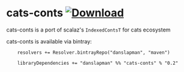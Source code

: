 cats-conts [ ![Download](https://api.bintray.com/packages/danslapman/maven/cats-conts/images/download.svg) ](https://bintray.com/danslapman/maven/cats-conts/_latestVersion)
============================================================================================================================================================================

cats-conts is a port of scalaz's `IndexedContsT` for cats ecosystem

cats-conts is available via bintray:

```
    resolvers += Resolver.bintrayRepo("danslapman", "maven")

    libraryDependencies += "danslapman" %% "cats-conts" % "0.2"
```
